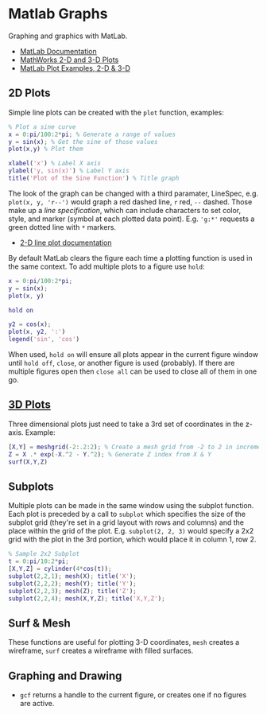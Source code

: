 # Matlab Graphs

Graphing and graphics with MatLab.

* [MatLab Documentation](https://uk.mathworks.com/help/)
* [MathWorks 2-D and 3-D Plots](https://uk.mathworks.com/help/matlab/learn_matlab/plots.html)
* [MatLab Plot Examples, 2-D & 3-D](https://uk.mathworks.com/help/matlab/examples.html)

## 2D Plots

Simple line plots can be created with the `plot` function, examples:

```MatLab
% Plot a sine curve
x = 0:pi/100:2*pi; % Generate a range of values
y = sin(x); % Get the sine of those values
plot(x,y) % Plot them

xlabel('x') % Label X axis
ylabel('y, sin(x)') % Label Y axis
title('Plot of the Sine Function') % Title graph
```

The look of the graph can be changed with a third paramater, LineSpec, e.g. `plot(x, y, 'r--')` would graph a red dashed line, `r` red, `--` dashed. Those make up a *line specification*, which can include characters to set color, style, and marker (symbol at each plotted data point). E.g. `'g:*'` requests a green dotted line with `*` markers.

* [2-D line plot documentation](https://uk.mathworks.com/help/matlab/ref/plot.html?searchHighlight=plot&s_tid=doc_srchtitle)

By default MatLab clears the figure each time a plotting function is used in the same context. To add multiple plots to a figure use `hold`:

```MatLab
x = 0:pi/100:2*pi;
y = sin(x);
plot(x, y)

hold on

y2 = cos(x);
plot(x, y2, ':')
legend('sin', 'cos')
```

When used, `hold on` will ensure all plots appear in the current figure window until `hold off`, `close`, or another figure is used (probably). If there are multiple figures open then `close all` can be used to close all of them in one go.

## [3D Plots](https://uk.mathworks.com/help/matlab/examples/creating-3-d-plots.html)

Three dimensional plots just need to take a 3rd set of coordinates in the z-axis. Example:

```MatLab
[X,Y] = meshgrid(-2:.2:2); % Create a mesh grid from -2 to 2 in increments of 0.2
Z = X .* exp(-X.^2 - Y.^2); % Generate Z index from X & Y
surf(X,Y,Z)
```

## Subplots

Multiple plots can be made in the same window using the subplot function. Each plot is preceded by a call to `subplot` which specifies the size of the subplot grid (they're set in a grid layout with rows and columns) and the place within the grid of the plot. E.g. `subplot(2, 2, 3)` would specify a 2x2 grid with the plot in the 3rd portion, which would place it in column 1, row 2.

```MatLab
% Sample 2x2 Subplot
t = 0:pi/10:2*pi;
[X,Y,Z] = cylinder(4*cos(t));
subplot(2,2,1); mesh(X); title('X');
subplot(2,2,2); mesh(Y); title('Y');
subplot(2,2,3); mesh(Z); title('Z');
subplot(2,2,4); mesh(X,Y,Z); title('X,Y,Z');
```

## Surf & Mesh

These functions are useful for plotting 3-D coordinates, `mesh` creates a wireframe, `surf` creates a wireframe with filled surfaces.

## Graphing and Drawing

* `gcf` returns a handle to the current figure, or creates one if no figures are active.